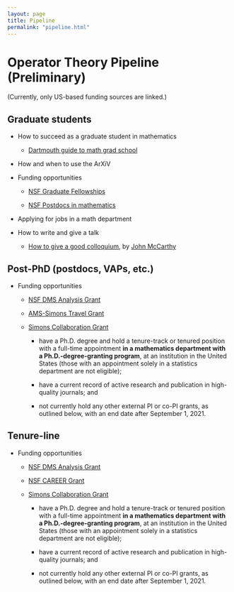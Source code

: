 ```yaml
---
layout: page
title: Pipeline
permalink: "pipeline.html"
---
```


# Operator Theory Pipeline (Preliminary)

(Currently, only US-based funding sources are linked.)

## Graduate students

- How to succeed as a graduate student in mathematics

	- [Dartmouth guide to math grad school][1]

- How and when to use the ArXiV

- Funding opportunities

	- [NSF Graduate Fellowships][2]

	- [NSF Postdocs in mathematics][3]

- Applying for jobs in a math department

- How to write and give a talk

	- [How to give a good colloquium][8], by [John McCarthy][9]


## Post-PhD (postdocs, VAPs, etc.)

- Funding opportunities

	- [NSF DMS Analysis Grant][4]

	- [AMS-Simons Travel Grant][5]

	- [Simons Collaboration Grant][6] 
  
      	- have a Ph.D. degree and hold a tenure-track or tenured position with a full-time appointment __in a mathematics department with a Ph.D.-degree-granting program__, at an institution in the United States (those with an appointment solely in a statistics department are not eligible);
      
      	- have a current record of active research and publication in high-quality journals; and
    
      	- not currently hold any other external PI or co-PI grants, as outlined below, with an end date after September 1, 2021.
  
## Tenure-line 

- Funding opportunities

	- [NSF DMS Analysis Grant][4]

	- [NSF CAREER Grant][7]

	- [Simons Collaboration Grant][6]

	    - have a Ph.D. degree and hold a tenure-track or tenured position with a full-time appointment __in a mathematics department with a Ph.D.-degree-granting program__, at an institution in the United States (those with an appointment solely in a statistics department are not eligible);
      
      	- have a current record of active research and publication in high-quality journals; and
    
      	- not currently hold any other external PI or co-PI grants, as outlined below, with an end date after September 1, 2021.


[1]:<https://math.dartmouth.edu/graduate-students/current/guide/GradGuide.pdf>
[2]:<https://www.nsfgrfp.org/>
[3]:<https://www.nsf.gov/funding/pgm_summ.jsp?pims_id=5301>
[4]:<https://www.nsf.gov/funding/pgm_summ.jsp?pims_id=5434>
[5]:<http://www.ams.org/programs/travel-grants/AMS-SimonsTG>
[6]:<https://www.simonsfoundation.org/grant/collaboration-grants-for-mathematicians/>
[7]:<https://www.nsf.gov/funding/pgm_summ.jsp?pims_id=503214>
[8]:<https://www.math.wustl.edu/~mccarthy/public_papers/colloquium.pdf>
[9]:<https://www.math.wustl.edu/~mccarthy/>

